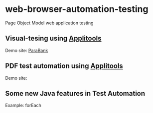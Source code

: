 # web-browser-automation-testing
Page Object Model web application testing

## Visual-tesing using [Applitools](https://applitools.com/)
Demo site: [ParaBank](https://parabank.parasoft.com/parabank/index.htm)

## PDF test automation using [Applitools](https://applitools.com/)
Demo site: 

## Some new Java features in Test Automation
Example: forEach

